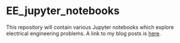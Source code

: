 # EE_jupyter_notebooks
This repository will contain various Jupyter notebooks which explore electrical engineering problems. A link to my blog posts is [here](https://electrical-engineering-with-python.blogspot.com/).
